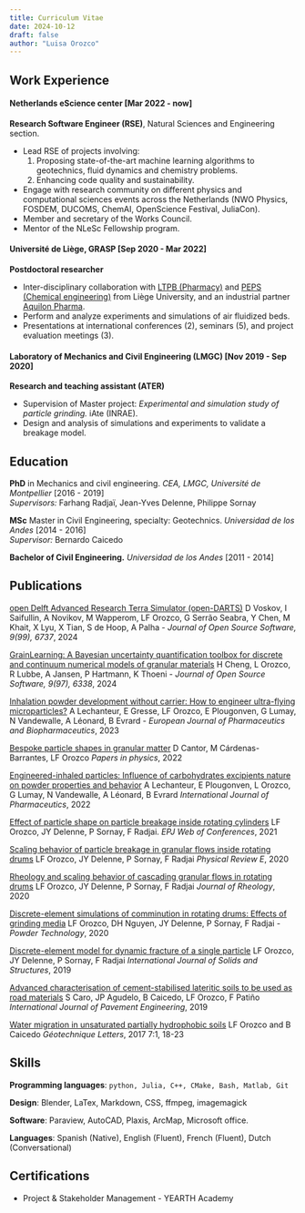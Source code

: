 ```yaml
---
title: Curriculum Vitae
date: 2024-10-12
draft: false
author: "Luisa Orozco"
---
```


## Work Experience
#### Netherlands eScience center [Mar 2022 - now]
**Research Software Engineer (RSE)**, Natural Sciences and Engineering section.

- Lead RSE of projects involving:
    1. Proposing state-of-the-art machine learning algorithms to geotechnics, fluid dynamics and chemistry problems.
    2. Enhancing code quality and sustainability.
- Engage with research community on different physics and computational sciences events across the Netherlands (NWO Physics, FOSDEM, DUCOMS, ChemAI, OpenScience Festival, JuliaCon).
- Member and secretary of the Works Council.
- Mentor of the NLeSc Fellowship program.

#### Université de Liège, GRASP [Sep 2020 - Mar 2022]
**Postdoctoral researcher**
- Inter-disciplinary collaboration with [LTPB (Pharmacy)](https://www.ltpb-ulg.be/en/) and [PEPS (Chemical engineering)](https://www.chemeng.uliege.be/cms/c_3623596/en/chemeng-products-environment-and-processes-peps) from Liège University, and an industrial partner [Aquilon Pharma](https://aquilonpharma.com/en/about-us/).
- Perform and analyze experiments and simulations of air fluidized beds.
- Presentations at international conferences (2), seminars (5), and project evaluation meetings (3).

#### Laboratory of Mechanics and Civil Engineering (LMGC) [Nov 2019 - Sep 2020]
**Research and teaching assistant (ATER)**
- Supervision of Master project: *Experimental and simulation study of particle grinding.* iAte (INRAE).
- Design and analysis of simulations and experiments to validate a breakage model.

## Education

**PhD** in Mechanics and civil engineering. *CEA, LMGC, Université de Montpellier* [2016 - 2019]  
*Supervisors:* Farhang Radjaï, Jean-Yves Delenne, Philippe Sornay

**MSc** Master in Civil Engineering, specialty: Geotechnics. *Universidad de los Andes* [2014 - 2016]  
*Supervisor:* Bernardo Caicedo

**Bachelor of Civil Engineering.** *Universidad de los Andes* [2011 - 2014]

## Publications

[open Delft Advanced Research Terra Simulator (open-DARTS)](https://joss.theoj.org/papers/10.21105/joss.06737) D Voskov, I Saifullin, A Novikov, M Wapperom, LF Orozco, G Serrão Seabra, Y Chen, M Khait, X Lyu, X Tian, S de Hoop, A Palha - *Journal of Open Source Software, 9(99), 6737*, 2024

[GrainLearning: A Bayesian uncertainty quantification toolbox for discrete and continuum numerical models of granular materials](https://joss.theoj.org/papers/10.21105/joss.06338) H Cheng, L Orozco, R Lubbe, A Jansen,
P Hartmann, K Thoeni - *Journal of Open Source Software, 9(97), 6338*, 2024

[Inhalation powder development without carrier: How to engineer ultra-flying microparticles?](https://doi.org/10.1016/j.ejpb.2023.08.010)
A Lechanteur, E Gresse, LF Orozco, E Plougonven, G Lumay, N Vandewalle, A Léonard, B Evrard - *European Journal of Pharmaceutics and Biopharmaceutics*, 2023

[Bespoke particle shapes in granular matter](https://doi.org/10.4279/pip.140007)
D Cantor, M Cárdenas-Barrantes, LF Orozco *Papers in physics*, 2022

[Engineered-inhaled particles: Influence of carbohydrates excipients nature on powder properties and behavior](https://doi.org/10.1016/j.ijpharm.2021.121319)
A Lechanteur, E Plougonven, L Orozco, G Lumay, N Vandewalle, A Léonard, B Evrard *International Journal of Pharmaceutics*, 2022

[Effect of particle shape on particle breakage inside rotating cylinders](https://doi.org/10.1051/epjconf/202124907002) LF Orozco, JY Delenne, P Sornay, F Radjai. *EPJ Web of Conferences*, 2021

[Scaling behavior of particle breakage in granular flows inside rotating drums](https://doi.org/10.1103/PhysRevE.101.052904)
LF Orozco, JY Delenne, P Sornay, F Radjai *Physical Review E*, 2020

[Rheology and scaling behavior of cascading granular flows in rotating drums](https://doi.org/10.1122/1.5143023)
LF Orozco, JY Delenne, P Sornay, F Radjai *Journal of Rheology*, 2020

[Discrete-element simulations of comminution in rotating drums: Effects of grinding media](https://doi.org/10.1016/j.powtec.2019.12.014)
LF Orozco, DH Nguyen, JY Delenne, P Sornay, F Radjai - *Powder Technology*, 2020

[Discrete-element model for dynamic fracture of a single particle](https://doi.org/10.1016/j.ijsolstr.2019.01.033)
LF Orozco, JY Delenne, P Sornay, F Radjai *International Journal of Solids and Structures*, 2019

[Advanced characterisation of cement-stabilised lateritic soils to be used as road materials](https://doi.org/10.1080/10298436.2018.1430893)
S Caro, JP Agudelo, B Caicedo, LF Orozco, F Patiño *International Journal of Pavement Engineering*, 2019

[Water migration in unsaturated partially hydrophobic soils](https://doi.org/10.1680/jgele.16.00105)
LF Orozco and B Caicedo
*Géotechnique Letters*, 2017 7:1, 18-23

## Skills

**Programming languages**: `python, Julia, C++, CMake, Bash, Matlab, Git`

**Design**: Blender, LaTex, Markdown, CSS, ffmpeg, imagemagick

**Software**: Paraview, AutoCAD, Plaxis, ArcMap, Microsoft office.

**Languages**: Spanish (Native), English (Fluent), French (Fluent), Dutch (Conversational)

## Certifications

- Project & Stakeholder Management - YEARTH Academy